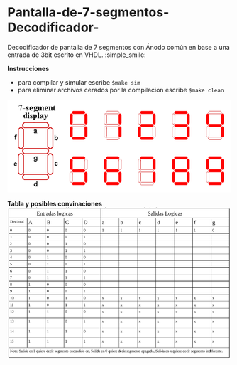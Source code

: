# Pantalla-de-7-segmentos-Decodificador-
Decodificador de pantalla de 7  segmentos con Ánodo común en base a una entrada de 3bit escrito en VHDL. :simple_smile:

**Instrucciones**

- para compilar y simular escribe `$make sim`
- para eliminar archivos cerados por la compilacion escribe `$make clean`

![GitHub Logo](/imagenes/pantalla.png)

**Tabla y posibles convinaciones**
![GitHub Logo](/imagenes/tabla.png)

